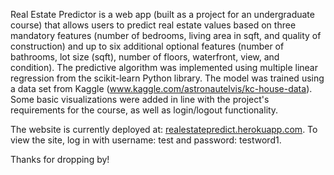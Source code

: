 Real Estate Predictor is a web app (built as a project for an undergraduate course) that allows users to predict real estate values based on three mandatory features (number of bedrooms, living area in sqft, and quality of construction) and up to six additional optional features (number of bathrooms, lot size (sqft), number of floors, waterfront, view, and condition). The predictive algorithm was implemented using multiple linear regression from the scikit-learn Python library. The model was trained using a data set from Kaggle (www.kaggle.com/astronautelvis/kc-house-data). Some basic visualizations were added in line with the project's requirements for the course, as well as login/logout functionality. 

The website is currently deployed at: [realestatepredict.herokuapp.com](https://realestatepredict.herokuapp.com/). To view the site, log in with username: test and password: testword1. 

Thanks for dropping by!
